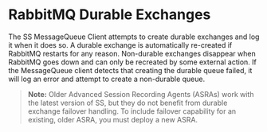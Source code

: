 [title]: # (RabbitMQ Durable Exchanges)
[tags]: # (XXX)
[priority]: # (60)

# RabbitMQ Durable Exchanges

The SS MessageQueue Client attempts to create durable exchanges and log it when it does so. A durable exchange is automatically re-created if RabbitMQ restarts for any reason. Non-durable exchanges disappear when RabbitMQ goes down and can only be recreated by some external action. If the MessageQueue client detects that creating the durable queue failed, it will log an error and attempt to create a non-durable queue.

> **Note:** Older Advanced Session Recording Agents (ASRAs) work with the latest version of SS, but they do not benefit from durable exchange failover handling. To include failover capability for an existing, older ASRA, you must deploy a new ASRA. 
